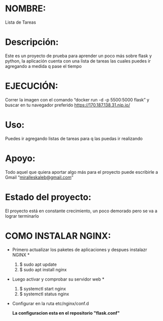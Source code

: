 # NOMBRE:
   Lista de Tareas 

# Descripción:
   Este es un proyecto de prueba para aprender un poco más sobre flask y
python, la aplicación cuenta con una lista de tareas las cuales puedes ir
agregando a medida q pase el tiempo

# EJECUCIÓN: 
   Correr la imagen con el comando “docker run -d -p 5500:5000 flask” y buscar en tu navegador preferido https://170.187.138.31.nip.io/   

# Uso:
   Puedes ir agregando listas de tareas para q las puedas ir realizando

# Apoyo:
   Todo aquel que quiera aportar algo más para el proyecto puede
escribirle a Gmail “miralleskaleb@gmail.com”

# Estado del proyecto:
   El proyecto está en constante crecimiento, un poco demorado pero se va a lograr terminarlo

# COMO INSTALAR NGINX:
 * Primero actualizar los paketes de aplicaciones y despues instalazr NGINX * 
   
    1. $ sudo apt update
    2. $ sudo apt install nginx

 * Luego activar y comprobar su servidor web *
    
    1. $ systemctl start nginx 
    2. $ systemctl status nginx
     
 * Configurar en la ruta etc/nginx/conf.d
  
    **La configuracion esta en el repositorio "flask.conf"**







 
